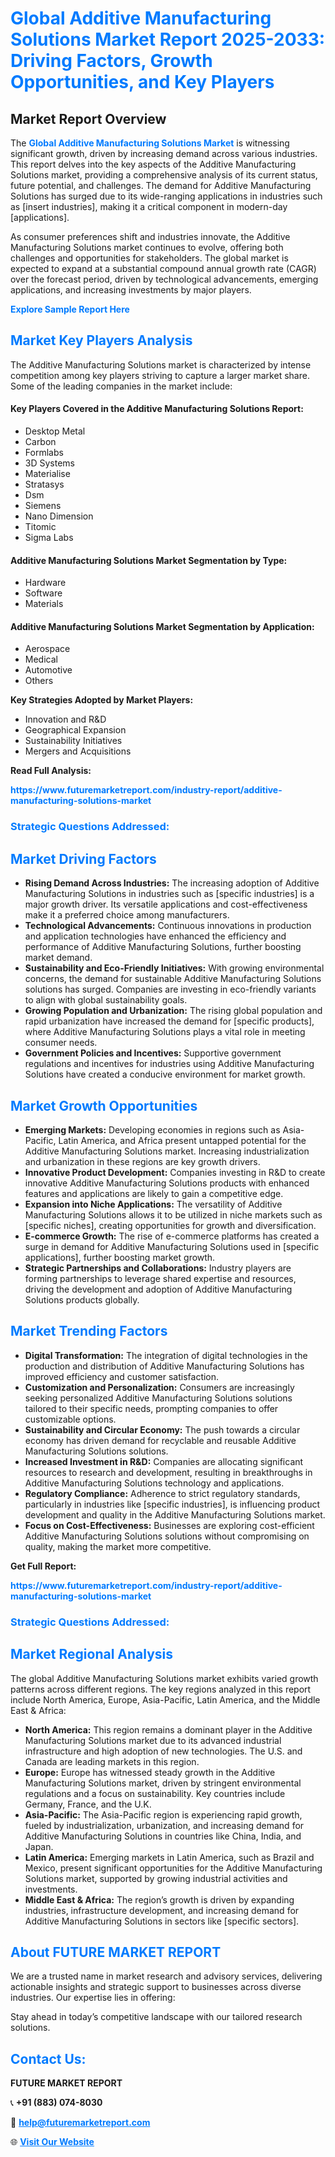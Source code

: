 <h1 style="color: #007BFF;">Global Additive Manufacturing Solutions Market Report 2025-2033: Driving Factors, Growth Opportunities, and Key Players</h1>

<section id="overview">
<h2>Market Report Overview</h2>
<p>The <a href="https://www.futuremarketreport.com/industry-report/additive-manufacturing-solutions-market" style="color: #007BFF; text-decoration: none;"><strong>Global Additive Manufacturing Solutions Market</strong></a> is witnessing significant growth, driven by increasing demand across various industries. This report delves into the key aspects of the Additive Manufacturing Solutions market, providing a comprehensive analysis of its current status, future potential, and challenges. The demand for Additive Manufacturing Solutions has surged due to its wide-ranging applications in industries such as [insert industries], making it a critical component in modern-day [applications].</p>
<p>As consumer preferences shift and industries innovate, the Additive Manufacturing Solutions market continues to evolve, offering both challenges and opportunities for stakeholders. The global market is expected to expand at a substantial compound annual growth rate (CAGR) over the forecast period, driven by technological advancements, emerging applications, and increasing investments by major players.</p>
</section>

<section id="overview">
<p><a href="https://www.futuremarketreport.com/request-sample/reportId=43212" style="color: #007BFF; text-decoration: none;"><strong>Explore Sample Report Here</strong></a></p>
</section>

<section id="key-players">
<h2 style="color: #007BFF;">Market Key Players Analysis</h2>
<p>The Additive Manufacturing Solutions market is characterized by intense competition among key players striving to capture a larger market share. Some of the leading companies in the market include:</p>
<h4>Key Players Covered in the Additive Manufacturing Solutions Report:</h4>
<ul><li>Desktop Metal</li><li>Carbon</li><li>Formlabs</li><li>3D Systems</li><li>Materialise</li><li>Stratasys</li><li>Dsm</li><li>Siemens</li><li>Nano Dimension</li><li>Titomic</li><li>Sigma Labs</li></ul>
<h4>Additive Manufacturing Solutions Market Segmentation by Type:</h4>
<ul><li>Hardware</li><li>Software</li><li>Materials</li></ul>

<h4>Additive Manufacturing Solutions Market Segmentation by Application:</h4>
<ul><li>Aerospace</li><li>Medical</li><li>Automotive</li><li>Others</li></ul>
<p><strong>Key Strategies Adopted by Market Players:</strong></p>
<ul>
<li>Innovation and R&D</li>
<li>Geographical Expansion</li>
<li>Sustainability Initiatives</li>
<li>Mergers and Acquisitions</li>
</ul>
</section>

<section>
<p><strong>Read Full Analysis: </strong></p><a href="https://www.futuremarketreport.com/industry-report/additive-manufacturing-solutions-market" style="color: #007BFF; text-decoration: none;"><strong>https://www.futuremarketreport.com/industry-report/additive-manufacturing-solutions-market</strong></a>
<h3 style="color: #007BFF;">Strategic Questions Addressed:</h3>
</section>

<section id="driving-factors">
<h2 style="color: #007BFF;">Market Driving Factors</h2>
<ul>
<li><strong>Rising Demand Across Industries:</strong> The increasing adoption of Additive Manufacturing Solutions in industries such as [specific industries] is a major growth driver. Its versatile applications and cost-effectiveness make it a preferred choice among manufacturers.</li>
<li><strong>Technological Advancements:</strong> Continuous innovations in production and application technologies have enhanced the efficiency and performance of Additive Manufacturing Solutions, further boosting market demand.</li>
<li><strong>Sustainability and Eco-Friendly Initiatives:</strong> With growing environmental concerns, the demand for sustainable Additive Manufacturing Solutions solutions has surged. Companies are investing in eco-friendly variants to align with global sustainability goals.</li>
<li><strong>Growing Population and Urbanization:</strong> The rising global population and rapid urbanization have increased the demand for [specific products], where Additive Manufacturing Solutions plays a vital role in meeting consumer needs.</li>
<li><strong>Government Policies and Incentives:</strong> Supportive government regulations and incentives for industries using Additive Manufacturing Solutions have created a conducive environment for market growth.</li>
</ul>
</section>

<section id="growth-opportunities">
<h2 style="color: #007BFF;">Market Growth Opportunities</h2>
<ul>
<li><strong>Emerging Markets:</strong> Developing economies in regions such as Asia-Pacific, Latin America, and Africa present untapped potential for the Additive Manufacturing Solutions market. Increasing industrialization and urbanization in these regions are key growth drivers.</li>
<li><strong>Innovative Product Development:</strong> Companies investing in R&D to create innovative Additive Manufacturing Solutions products with enhanced features and applications are likely to gain a competitive edge.</li>
<li><strong>Expansion into Niche Applications:</strong> The versatility of Additive Manufacturing Solutions allows it to be utilized in niche markets such as [specific niches], creating opportunities for growth and diversification.</li>
<li><strong>E-commerce Growth:</strong> The rise of e-commerce platforms has created a surge in demand for Additive Manufacturing Solutions used in [specific applications], further boosting market growth.</li>
<li><strong>Strategic Partnerships and Collaborations:</strong> Industry players are forming partnerships to leverage shared expertise and resources, driving the development and adoption of Additive Manufacturing Solutions products globally.</li>
</ul>
</section>

<section id="trending-factors">
<h2 style="color: #007BFF;">Market Trending Factors</h2>
<ul>
<li><strong>Digital Transformation:</strong> The integration of digital technologies in the production and distribution of Additive Manufacturing Solutions has improved efficiency and customer satisfaction.</li>
<li><strong>Customization and Personalization:</strong> Consumers are increasingly seeking personalized Additive Manufacturing Solutions solutions tailored to their specific needs, prompting companies to offer customizable options.</li>
<li><strong>Sustainability and Circular Economy:</strong> The push towards a circular economy has driven demand for recyclable and reusable Additive Manufacturing Solutions solutions.</li>
<li><strong>Increased Investment in R&D:</strong> Companies are allocating significant resources to research and development, resulting in breakthroughs in Additive Manufacturing Solutions technology and applications.</li>
<li><strong>Regulatory Compliance:</strong> Adherence to strict regulatory standards, particularly in industries like [specific industries], is influencing product development and quality in the Additive Manufacturing Solutions market.</li>
<li><strong>Focus on Cost-Effectiveness:</strong> Businesses are exploring cost-efficient Additive Manufacturing Solutions solutions without compromising on quality, making the market more competitive.</li>
</ul>
</section>

<section>
<p><strong>Get Full Report: </strong></p><a href="https://www.futuremarketreport.com/industry-report/additive-manufacturing-solutions-market" style="color: #007BFF; text-decoration: none;"><strong>https://www.futuremarketreport.com/industry-report/additive-manufacturing-solutions-market</strong></a>
<h3 style="color: #007BFF;">Strategic Questions Addressed:</h3>
</section>


<section id="regional-analysis">
<h2 style="color: #007BFF;">Market Regional Analysis</h2>
<p>The global Additive Manufacturing Solutions market exhibits varied growth patterns across different regions. The key regions analyzed in this report include North America, Europe, Asia-Pacific, Latin America, and the Middle East & Africa:</p>
<ul>
<li><strong>North America:</strong> This region remains a dominant player in the Additive Manufacturing Solutions market due to its advanced industrial infrastructure and high adoption of new technologies. The U.S. and Canada are leading markets in this region.</li>
<li><strong>Europe:</strong> Europe has witnessed steady growth in the Additive Manufacturing Solutions market, driven by stringent environmental regulations and a focus on sustainability. Key countries include Germany, France, and the U.K.</li>
<li><strong>Asia-Pacific:</strong> The Asia-Pacific region is experiencing rapid growth, fueled by industrialization, urbanization, and increasing demand for Additive Manufacturing Solutions in countries like China, India, and Japan.</li>
<li><strong>Latin America:</strong> Emerging markets in Latin America, such as Brazil and Mexico, present significant opportunities for the Additive Manufacturing Solutions market, supported by growing industrial activities and investments.</li>
<li><strong>Middle East & Africa:</strong> The region’s growth is driven by expanding industries, infrastructure development, and increasing demand for Additive Manufacturing Solutions in sectors like [specific sectors].</li>
</ul>
</section>

<footer>
<h2 style="color: #007BFF;">About FUTURE MARKET REPORT</h2>
<p>We are a trusted name in market research and advisory services, delivering actionable insights and strategic support to businesses across diverse industries. Our expertise lies in offering:</p>

<p>Stay ahead in today’s competitive landscape with our tailored research solutions.</p>

<h2 style="color: #007BFF;">Contact Us:</h2>
<p><strong>FUTURE MARKET REPORT</strong></p>
<p>📞 <strong>+91 (883) 074-8030</strong></p>
<p>📧 <strong><a href="mailto:help@futuremarketreport.com" style="color: #007BFF;">help@futuremarketreport.com</a></strong></p>
<p>🌐 <strong><a href="https://www.futuremarketreport.com/" style="color: #007BFF;">Visit Our Website</a></strong></p>
</footer>
